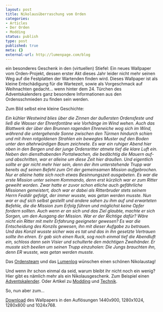 ```yaml
---
layout: post
title: Nikolausüberraschung vom Orden
categories:
- Articles
- Der Orden
- Modding
status: publish
type: post
published: true
meta: {}
external-url: http://lumenpage.com/blog
---
```

ein besonderes Geschenk in den (virtuellen) Stiefel:
Ein neues Wallpaper vom Orden-Projekt, dessen erster Akt dieses
Jahr leider nicht mehr seinen Weg auf die Festplatten der Wartenden finden
wird. Dieses Wallpaper ist als kleine Entschädigung für die Wartezeit, sowie
als Vorgeschmack auf Weihnachten gedacht... wenn hinter dem 24. Türchen des Adventskalenders ganz besondere Informationen aus den Ordensschmieden zu finden sein werden.

Zum Bild selbst eine kleine Geschichte:<!--more-->

<em>Ein kühler Westwind blies über die Zinnen der äußersten Ordensfeste und
ließ die Wasser der Ehrenfontäne wie Vorhänge im Wind wehen. Auch das
Blattwerk der über den Brunnen ragenden Ehreneiche wog sich im Wind, während
die untergehende Sonne zwischen den Türmen hindurch schien und mit ihren
rotgoldenen Strahlen ein bewegtes Muster auf den Boden unter den
altehrwürdigen Baum zeichnete. Es war ein ruhiger Abend hier oben in den
Bergen und der junge Ordensritter atmete tief die klare Luft ein. </em><em>Neben den
diensthabenden Portalwachen, die bedächtig die Mauern auf- und abschritten,
war er alleine um diese Zeit hier draußen. Und eigentlich sollte er gar
nicht mehr hier sein, denn der ihm unterstehende Trupp war bereits auf
seinen Befehl zum Ort der gemeinsamen Mission aufgebrochen. Nur er alleine
hatte sich noch etwas Besinnungszeit ausgebeten. Es war die erste Mission
unter seinem Kommando, denn erst kürzlich war er zum Ritter geweiht worden.
Zwar hatte er zuvor schon etliche auch gefährliche Missionen gemeistert,
doch war er dabei als Ritterbruder stets seinem Herrn Fealdir gefolgt, der
immer wusste, was getan werden musste. Nun war er auf sich selbst gestellt
und andere sahen zu ihm auf und erwarteten Befehle, die die Mission zum
Erfolg führen und möglichst keine Opfer fordern sollten. Auch wenn er an
sich und das Ziel glaubte, machte er sich Sorgen, um den Ausgang der
Mission. War er der Richtige dafür? Wäre nicht ein Ritter mit mehr Erfahrung
geeigneter gewesen? Es war die Entscheidung des Konzils gewesen, ihn mit
dieser Aufgabe zu betrauen. Und das Konzil wusste sicher was es tat und das
in ihn gesetzte Vertrauen sollte ihn ehren. Er gab sich einen Ruck, sog noch
einmal tief die Abendluft ein, schloss dann sein Visier und schulterte den
mächtigen Zweihänder. Er musste sich beeilen um seinen Trupp einzuholen: Die
Jungs brauchten ihn, denn ER wusste, was getan werden musste.</em>

<em></em>

Das <a title="Die Orden-Homepage" href="http://www.der-orden.de.hm">Ordensteam</a> und das <a title="Link zur Startseite" href="http://lumenpage.com/blog">Lumenlog</a> wünschen einen schönen Nikolaustag!

Und wenn ihr schon einmal da seid, warum bleibt ihr nicht noch ein wenig? Hier gibt es nämlich mehr als ein Nikolausgeschenk. Zum Beispiel einen <a href="http://lumenpage.com/blog/adventskalender">Adventskalender</a>. Oder Artikel zu <a href="http://lumenpage.com/blog/modding">Modding</a> und <a href="http://lumenpage.com/blog/tech">Technik</a>.

So, nun aber zum...

<a title="Das Paket!" href="http://lumenpage.com/blog/WallpaperNikolausOrden.zip">Download</a> des Wallpapers in den Auflösungen 1440x900, 1280x1024, 1280x800 und 1024x768.
